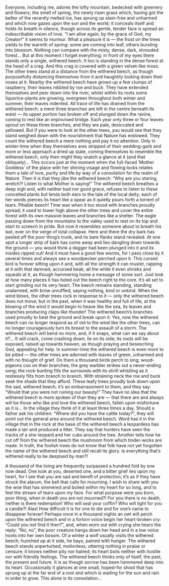 Everyone, including me, adores the lofty mountain, bedecked with greenery and flowers; the smell of spring, the newly risen grass which, having got the better of the recently melted ice, has sprung up stain-free and unharmed and which now gazes upon the sun and the world; it conceals itself and holds its breath in silence, though across its gentle, tender face is spread an indescribable vision of love.
“I am alive again, by the grace of God, my Creator!” it seems to murmur.
What a pleasure it is — the frost on the trees yields to the warmth of spring: some are coming into leaf, others bursting into blossom.
Nothing can compare with the misty, dense, dark, shrouded forest… 
But at this moment I forget everything; in front of my eyes there stands only a single, withered beech.
It too is standing in the dense forest at the head of a crag.
And this crag is covered with a green velvet-like moss.
The other trees stand at a distance from the withered beech, as though purposefully distancing themselves from it and haughtily looking down their noses at it.
Nearby the withered beech have grown up a few clumps of raspberry, their leaves nibbled by roe and buck.
They have extended themselves and peer down into the river, whilst within its roots some liquorice-plants are growing, evergreen throughout both winter and summer, their leaves indented. All trace of life has drained from the withered beech;
a mere three branches are left in the centre beneath its waist — its upper portion has broken off and plunged down the ravine, coming to rest like an improvised bridge. 
Each year only three or four leaves sprout on these three branches, and they are pale, desiccated and yellowed. 
But if you were to look at the other trees, you would see that they stand weighed down with the nourishment that Nature has endowed. 
They count the withered beech a mere nothing and pay it no attention. Only in winter-time when they themselves ares stripped of their wedding-garb and more or less approach a dried up state, coming themselves to resemble the withered beech, only then might they snatch a glance at it (and that obliquely)… 
This occurs just at the moment when the full-faced ‘Mother Goddess’ of the place with her shining visage and flowing locks relates them a tale of love, purity and life by way of a consolation for the realm of Nature. 
Then it is that they jibe the withered beech: “Why are you staring, wretch?! Listen to what Mother is saying!”
The withered beech breathes a deep sigh and, with neither bad nor good grace, refuses to listen to these conceited plants but lends both ears to the tale of the local deity; each of her words pierces its heart like a spear as it quietly pours forth a torrent of tears.
Pitiable beech! 
Time was when it too stood with branches proudly spread; it used to tower high above the other trees and cover the entire forest with its own massive leaves and branches like a shelter.
The eagle passing down from the mountains to the valley used to rest on its top and start to screech in pride. 
But now it resembles someone about to breath his last, ever on the verge of total collapse. 
Here and there the dry bark has peeled off the poor thing’s trunk, and its bare flanks stand revealed. 
At one spot a longer strip of bark has come away and lies dangling down towards the ground — you would think a dagger had been plunged into it and its insides ripped out! 
And it must have a good few worms, for I pass close by it several times and always see a woodpecker perched upon it. 
This cursed bird is forever sitting upon it and, with all the strength it can muster, rapping at it with that damned, accursed beak; all the while it even shrieks and squeals at it, as though hammering home a message of some sort. 
Just look at how many places it has holed out the beech right to the core. 
It’s all set to start grinding out its very heart. 
The beech remains standing, standing unalarmed, with brow unruffled, saying nothing, kind or unkind.
When the wind blows, the other trees rock in response to it — only the withered beech does not move; but in the past, when it was healthy and full of life, at the blowing of the wind it would begin to heave like the sea, its leaves and branches producing claps like thunder! 
The withered beech’s branches used proudly to beat the ground and break upon it. Yes, now the withered beech can no longer respond as of old to the wind like the other trees, can no longer courageously turn its breast to the assault of a storm. 
The withered beech will bend no more, and, if it snaps, what can we say about it?... 
It will crack, come crashing down, lie on its side; its roots will be exposed, raised up towards heaven, as though praying and beseeching God, appealing for help.
In summer-time the withered beech is even more to be pitied
— the other trees are adorned with leaves of green, unharmed and with no thought of grief. 
On them a thousand birds perch to sing; wood-pigeons coo on their branches; the grey warbler strikes out a never-ending song; the rock-bunting fills the surrounds with its shrill whistling as it restlessly flits from branch to branch. With straining neck the roe and buck seek the shade that they afford. 
These leafy trees proudly look down upon the sad, withered beech; it’s an embarrassment to them, and they say: “Would that you were not ruining our beauty!” 
They have no idea that the withered beech is more spoken of than they are — that there are and always will be those who like and love the withered beech, fallen upon misfortune as it is… 
In the village they think of it at least three times a day. Should a father ask his children: “Where did you have the cattle today?”, they will point out the general area around the withered beech.
Word has it in the village that in the rock at the base of the withered beech a leopardess has made a lair and produced a litter.
They say that hunters have seen the tracks of a she-leopard and her cubs around the tree.
Another tells how he cut off from the withered beech the mushroom from which tinder-wicks are made.
In truth, the foolish trees do not know that folk have not yet forgotten the name of the withered beech and still recall its glory.
Is everything that’s withered really to be despised by man?!

A thousand of the living are frequently surpassed a hundred fold by one now dead.
One look at you, deserted one, and a bitter grief lies upon my heart, for I see that you are sad and bereft of protection; 
it’s as if they have struck the alarum, the bell that calls for mourning.
I wish to share with you the woe that has simmered and boiled within my heart for so long, and to feel the stream of tears upon my face.
For what purpose were you born, poor thing, when in death you are not mourned?!
For you there is no death, neither is there redemption!
Who will seal your coffin?
Who will light for you a candle?!
Alas! 
How difficult it is for one to die and for one’s name to disappear forever! 
Perhaps once in a thousand nights an owl will perch upon the withered beech and in a forlorn voice begin her heart-broken cry: “Could you not find it then?”, and, when worn out with crying she hears the reply: “No, no”, the poor creature hangs down her head and in a low voice hoots into her own bosom.
Of a winter a wolf usually visits the withered beech; 
hunched up at it side, he bays, pained with hunger. 
The withered beech stands unperturbed, motionless, uttering nothing in praise or censure; 
it knows neither pity nor hatred; 
its heart boils neither with hostile nor with friendly feelings. 
The withered beech thinks only of itself, the past, the present and future. 
It is as though sorrow has been hammered deep into its heart. 
Occasionally it glances at one small, hoped-for shoot that has sprung up at the far end of a root and which is waiting for the sun and rain in order to grow. 
This alone is its consolation…